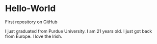 # Hello-World
First repository on GitHub

I just graduated from Purdue University.
I am 21 years old.
I just got back from Europe.
I love the Irish.
